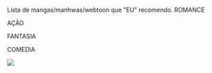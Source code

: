 Lista de mangas/manhwas/webtoon que "EU" recomendo.
ROMANCE


AÇÃO




FANTASIA




COMEDIA


![](https://media.tenor.com/ZQndYO4NwBcAAAAM/gojo-satoru.gif)



